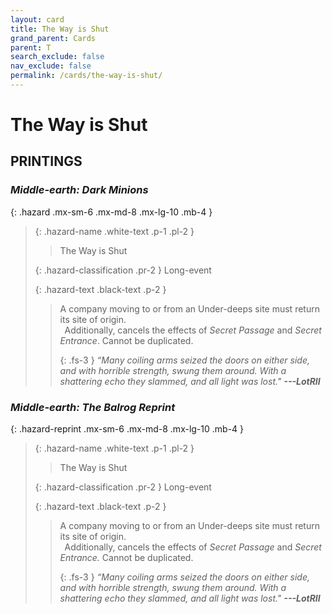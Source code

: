 ```yaml
---
layout: card
title: The Way is Shut
grand_parent: Cards
parent: T
search_exclude: false
nav_exclude: false
permalink: /cards/the-way-is-shut/
---
```


# The Way is Shut


## PRINTINGS


### _Middle-earth: Dark Minions_

{: .hazard .mx-sm-6 .mx-md-8 .mx-lg-10 .mb-4 }
> {: .hazard-name .white-text .p-1 .pl-2 }
> > <div class="hazard-mp"></div>
> > <div class="card-name">The Way is Shut</div>
>
> {: .hazard-classification .pr-2 }
> Long-event
>
> {: .hazard-text .black-text .p-2 }
> > A company moving to or from an Under-deeps site must return its site of origin. <br>&ensp;Additionally, cancels the effects of _Secret Passage_ and _Secret Entrance_. Cannot be duplicated. 
> > 
> > {: .fs-3 } 
> > _“Many coiling arms seized the doors on either side, and with horrible strength, swung them around. With a shattering echo they slammed, and all light was lost."_ ***---&#65279;LotRII*** 
>



### _Middle-earth: The Balrog Reprint_

{: .hazard-reprint .mx-sm-6 .mx-md-8 .mx-lg-10 .mb-4 }
> {: .hazard-name .white-text .p-1 .pl-2 }
> > <div class="hazard-mp"></div>
> > <div class="card-name">The Way is Shut</div>
>
> {: .hazard-classification .pr-2 }
> Long-event
>
> {: .hazard-text .black-text .p-2 }
> > A company moving to or from an Under-deeps site must return its site of origin. <br>&ensp;Additionally, cancels the effects of _Secret Passage_ and _Secret Entrance._ Cannot be duplicated. 
> > 
> > {: .fs-3 } 
> > _“Many coiling arms seized the doors on either side, and with horrible strength, swung them around. With a shattering echo they slammed, and all light was lost."_ ***---&#65279;LotRII*** 
>
